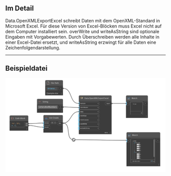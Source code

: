 ## Im Detail
Data.OpenXMLExportExcel schreibt Daten mit dem OpenXML-Standard in Microsoft Excel. Für diese Version von Excel-Blöcken muss Excel nicht auf dem Computer installiert sein. overWrite und writeAsString sind optionale Eingaben mit Vorgabewerten. Durch Überschreiben werden alle Inhalte in einer Excel-Datei ersetzt, und writeAsString erzwingt für alle Daten eine Zeichenfolgendarstellung.
___
## Beispieldatei

![Data.OpenXMLExportExcel](./DSOffice.Data.OpenXMLExportExcel_img.png)
